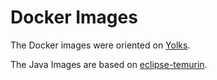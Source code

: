 # Docker Images

The Docker images were oriented on [Yolks](https://github.com/pterodactyl/yolks/tree/master).

The Java Images are based
on [eclipse-temurin](https://github.com/docker-library/repo-info/tree/master/repos/eclipse-temurin/local).

